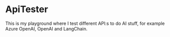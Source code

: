# ApiTester

This is my playground where I test different API:s to do AI stuff, for example Azure OpenAI, OpenAI and LangChain.
